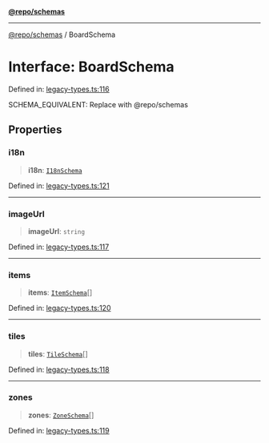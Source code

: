 [**@repo/schemas**](../README.md)

***

[@repo/schemas](../globals.md) / BoardSchema

# Interface: BoardSchema

Defined in: [legacy-types.ts:116](https://github.com/alexqguo/drinking-board-game-v3/blob/675bd7febb3071dfc3dca88ee4e9928e0ed24aab/packages/schemas/src/legacy-types.ts#L116)

SCHEMA_EQUIVALENT: Replace with @repo/schemas

## Properties

### i18n

> **i18n**: [`I18nSchema`](I18nSchema.md)

Defined in: [legacy-types.ts:121](https://github.com/alexqguo/drinking-board-game-v3/blob/675bd7febb3071dfc3dca88ee4e9928e0ed24aab/packages/schemas/src/legacy-types.ts#L121)

***

### imageUrl

> **imageUrl**: `string`

Defined in: [legacy-types.ts:117](https://github.com/alexqguo/drinking-board-game-v3/blob/675bd7febb3071dfc3dca88ee4e9928e0ed24aab/packages/schemas/src/legacy-types.ts#L117)

***

### items

> **items**: [`ItemSchema`](ItemSchema.md)[]

Defined in: [legacy-types.ts:120](https://github.com/alexqguo/drinking-board-game-v3/blob/675bd7febb3071dfc3dca88ee4e9928e0ed24aab/packages/schemas/src/legacy-types.ts#L120)

***

### tiles

> **tiles**: [`TileSchema`](TileSchema.md)[]

Defined in: [legacy-types.ts:118](https://github.com/alexqguo/drinking-board-game-v3/blob/675bd7febb3071dfc3dca88ee4e9928e0ed24aab/packages/schemas/src/legacy-types.ts#L118)

***

### zones

> **zones**: [`ZoneSchema`](ZoneSchema.md)[]

Defined in: [legacy-types.ts:119](https://github.com/alexqguo/drinking-board-game-v3/blob/675bd7febb3071dfc3dca88ee4e9928e0ed24aab/packages/schemas/src/legacy-types.ts#L119)
